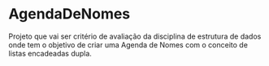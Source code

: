 # AgendaDeNomes
Projeto que vai ser critério de avaliação da disciplina de estrutura de dados onde tem o objetivo de criar uma Agenda de Nomes com o conceito de listas encadeadas dupla.
